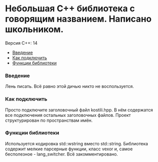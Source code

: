 # Небольшая С++ библиотека с говорящим названием. Написано школьником.
Версия С++: 14

* [Введение](#введение)
* [Как подключить](#как-подключить)
* [Функции библиотеки](#функции)

<h3 id="введение">Введение</h3>
Лень писать. Всё равно этой дичью никто не воспользуется.

<h3 id="как-подключить">Как подключить</h3>
Просто подключите заголовочный файл kostili.hpp. В нём содержатся все подключения остальных заголовочных файлов. Проект структурирован по пространствам имён.

<h3 id="функции">Функции библиотеки</h3>
Используется кодировка std::wstring вместо std::string. Библиотека содержит мелкие парсерные функции, класс vexor и, самое бесполезное - lang_switcher. Всё закомментировано.
